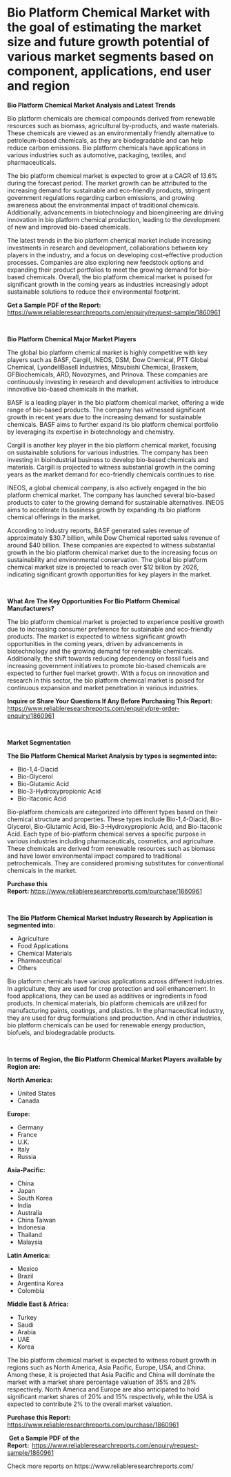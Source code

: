 <p><h1>Bio Platform Chemical Market with the goal of estimating the market size and future growth potential of various market segments based on component, applications, end user and region</h1></p><p><strong>Bio Platform Chemical Market Analysis and Latest Trends</strong></p>
<p><p>Bio platform chemicals are chemical compounds derived from renewable resources such as biomass, agricultural by-products, and waste materials. These chemicals are viewed as an environmentally friendly alternative to petroleum-based chemicals, as they are biodegradable and can help reduce carbon emissions. Bio platform chemicals have applications in various industries such as automotive, packaging, textiles, and pharmaceuticals.</p><p>The bio platform chemical market is expected to grow at a CAGR of 13.6% during the forecast period. The market growth can be attributed to the increasing demand for sustainable and eco-friendly products, stringent government regulations regarding carbon emissions, and growing awareness about the environmental impact of traditional chemicals. Additionally, advancements in biotechnology and bioengineering are driving innovation in bio platform chemical production, leading to the development of new and improved bio-based chemicals.</p><p>The latest trends in the bio platform chemical market include increasing investments in research and development, collaborations between key players in the industry, and a focus on developing cost-effective production processes. Companies are also exploring new feedstock options and expanding their product portfolios to meet the growing demand for bio-based chemicals. Overall, the bio platform chemical market is poised for significant growth in the coming years as industries increasingly adopt sustainable solutions to reduce their environmental footprint.</p></p>
<p><strong>Get a Sample PDF of the Report:&nbsp;</strong> <a href="https://www.reliableresearchreports.com/enquiry/request-sample/1860961">https://www.reliableresearchreports.com/enquiry/request-sample/1860961</a></p>
<p>&nbsp;</p>
<p><strong>Bio Platform Chemical Major Market Players</strong></p>
<p><p>The global bio platform chemical market is highly competitive with key players such as BASF, Cargill, INEOS, DSM, Dow Chemical, PTT Global Chemical, LyondellBasell Industries, Mitsubishi Chemical, Braskem, GFBiochemicals, ARD, Novozymes, and Prinova. These companies are continuously investing in research and development activities to introduce innovative bio-based chemicals in the market.</p><p>BASF is a leading player in the bio platform chemical market, offering a wide range of bio-based products. The company has witnessed significant growth in recent years due to the increasing demand for sustainable chemicals. BASF aims to further expand its bio platform chemical portfolio by leveraging its expertise in biotechnology and chemistry.</p><p>Cargill is another key player in the bio platform chemical market, focusing on sustainable solutions for various industries. The company has been investing in bioindustrial business to develop bio-based chemicals and materials. Cargill is projected to witness substantial growth in the coming years as the market demand for eco-friendly chemicals continues to rise.</p><p>INEOS, a global chemical company, is also actively engaged in the bio platform chemical market. The company has launched several bio-based products to cater to the growing demand for sustainable alternatives. INEOS aims to accelerate its business growth by expanding its bio platform chemical offerings in the market.</p><p>According to industry reports, BASF generated sales revenue of approximately $30.7 billion, while Dow Chemical reported sales revenue of around $40 billion. These companies are expected to witness substantial growth in the bio platform chemical market due to the increasing focus on sustainability and environmental conservation. The global bio platform chemical market size is projected to reach over $12 billion by 2026, indicating significant growth opportunities for key players in the market.</p></p>
<p>&nbsp;</p>
<p><strong>What Are The Key Opportunities For Bio Platform Chemical Manufacturers?</strong></p>
<p><p>The bio platform chemical market is projected to experience positive growth due to increasing consumer preference for sustainable and eco-friendly products. The market is expected to witness significant growth opportunities in the coming years, driven by advancements in biotechnology and the growing demand for renewable chemicals. Additionally, the shift towards reducing dependency on fossil fuels and increasing government initiatives to promote bio-based chemicals are expected to further fuel market growth. With a focus on innovation and research in this sector, the bio platform chemical market is poised for continuous expansion and market penetration in various industries.</p></p>
<p><strong>Inquire or Share Your Questions If Any Before Purchasing This Report:</strong> <a href="https://www.reliableresearchreports.com/enquiry/pre-order-enquiry/1860961">https://www.reliableresearchreports.com/enquiry/pre-order-enquiry/1860961</a></p>
<p>&nbsp;</p>
<p><strong>Market Segmentation</strong></p>
<p><strong>The Bio Platform Chemical Market Analysis by types is segmented into:</strong></p>
<p><ul><li>Bio-1,4-Diacid</li><li>Bio-Glycerol</li><li>Bio-Glutamic Acid</li><li>Bio-3-Hydroxypropionic Acid</li><li>Bio-Itaconic Acid</li></ul></p>
<p><p>Bio-platform chemicals are categorized into different types based on their chemical structure and properties. These types include Bio-1,4-Diacid, Bio-Glycerol, Bio-Glutamic Acid, Bio-3-Hydroxypropionic Acid, and Bio-Itaconic Acid. Each type of bio-platform chemical serves a specific purpose in various industries including pharmaceuticals, cosmetics, and agriculture. These chemicals are derived from renewable resources such as biomass and have lower environmental impact compared to traditional petrochemicals. They are considered promising substitutes for conventional chemicals in the market.</p></p>
<p><strong>Purchase this Report:&nbsp;</strong><a href="https://www.reliableresearchreports.com/purchase/1860961">https://www.reliableresearchreports.com/purchase/1860961</a></p>
<p>&nbsp;</p>
<p><strong>The Bio Platform Chemical Market Industry Research by Application is segmented into:</strong></p>
<p><ul><li>Agriculture</li><li>Food Applications</li><li>Chemical Materials</li><li>Pharmaceutical</li><li>Others</li></ul></p>
<p><p>Bio platform chemicals have various applications across different industries. In agriculture, they are used for crop protection and soil enhancement. In food applications, they can be used as additives or ingredients in food products. In chemical materials, bio platform chemicals are utilized for manufacturing paints, coatings, and plastics. In the pharmaceutical industry, they are used for drug formulations and production. And in other industries, bio platform chemicals can be used for renewable energy production, biofuels, and biodegradable products.</p></p>
<p>&nbsp;</p>
<p><strong>In terms of Region, the Bio Platform Chemical Market Players available by Region are:</strong></p>
<p>
    <p> <strong> North America: </strong>
        <ul>
            <li>United States</li>
            <li>Canada</li>
        </ul>
        </p> 
    <p> <strong> Europe: </strong>
        <ul>
            <li>Germany</li>
            <li>France</li>
            <li>U.K.</li>
            <li>Italy</li>
            <li>Russia</li>
        </ul>
        </p> 
    <p> <strong> Asia-Pacific: </strong>
        <ul>
            <li>China</li>
            <li>Japan</li>
            <li>South Korea</li>
            <li>India</li>
            <li>Australia</li>
            <li>China Taiwan</li>
            <li>Indonesia</li>
            <li>Thailand</li>
            <li>Malaysia</li>
        </ul>
        </p> 
    <p> <strong> Latin America: </strong>
        <ul>
            <li>Mexico</li>
            <li>Brazil</li>
            <li>Argentina Korea</li>
            <li>Colombia</li>
        </ul>
        </p> 
    <p> <strong> Middle East & Africa: </strong>
        <ul>
            <li>Turkey</li>
            <li>Saudi</li>
            <li>Arabia</li>
            <li>UAE</li>
            <li>Korea</li>
        </ul>
    </p>
    </p>
<p><p>The bio platform chemical market is expected to witness robust growth in regions such as North America, Asia Pacific, Europe, USA, and China. Among these, it is projected that Asia Pacific and China will dominate the market with a market share percentage valuation of 35% and 28% respectively. North America and Europe are also anticipated to hold significant market shares of 20% and 15% respectively, while the USA is expected to contribute 2% to the overall market valuation.</p></p>
<p><strong>Purchase this Report: </strong><a href="https://www.reliableresearchreports.com/purchase/1860961">https://www.reliableresearchreports.com/purchase/1860961</a></p>
<p>&nbsp;<strong>Get a Sample PDF of the Report:&nbsp;&nbsp;</strong><a href="https://www.reliableresearchreports.com/enquiry/request-sample/1860961">https://www.reliableresearchreports.com/enquiry/request-sample/1860961</a></p>
<p><strong></strong></p>
<p>Check more reports on https://www.reliableresearchreports.com/</p>
